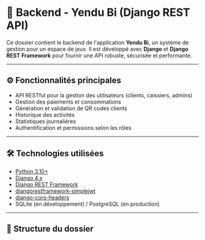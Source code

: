 # 🧠 Backend - Yendu Bi (Django REST API)

Ce dossier contient le backend de l'application **Yendu Bi**, un système de gestion pour un espace de jeux. Il est développé avec **Django** et **Django REST Framework** pour fournir une API robuste, sécurisée et performante.

---
## ⚙️ Fonctionnalités principales

- API RESTful pour la gestion des utilisateurs (clients, caissiers, admins)
- Gestion des paiements et consommations
- Génération et validation de QR codes clients
- Historique des activités
- Statistiques journalières
- Authentification et permissions selon les rôles

---

## 🛠️ Technologies utilisées

- [Python 3.10+](https://www.python.org/)
- [Django 4.x](https://www.djangoproject.com/)
- [Django REST Framework](https://www.django-rest-framework.org/)
- [djangorestframework-simplejwt](https://django-rest-framework-simplejwt.readthedocs.io/en/latest/)
- [django-cors-headers](https://pypi.org/project/django-cors-headers/)
- SQLite (en développement) / PostgreSQL (en production)

---

## 📁 Structure du dossier

